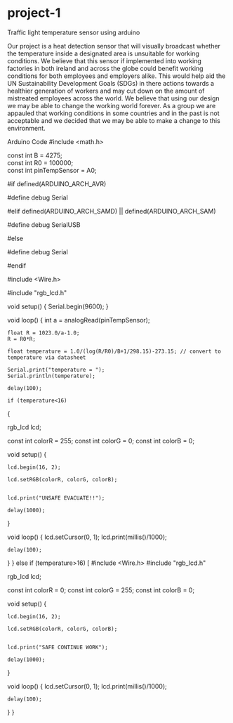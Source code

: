 # project-1
Traffic light temperature sensor using arduino

Our project is a heat detection sensor that will visually broadcast whether the temperature inside a designated area is unsuitable for working conditions.
We believe that this sensor if implemented into working factories in both ireland and across the globe could benefit working conditions for both employees and employers alike.
This would help aid the UN Sustainability Development Goals (SDGs) in there actions towards a healthier generation of workers and may cut down on the amount of mistreated employees across the world. 
We believe that using our design we may be able to change the working world forever.
As a group we are appauled that working conditions in some countries and in the past is not acceptable and we decided that we may be able to make a change to this environment.


Arduino Code
#include <math.h>

const int B = 4275;              
const int R0 = 100000;           
const int pinTempSensor = A0;     

#if defined(ARDUINO_ARCH_AVR)

#define debug  Serial

#elif defined(ARDUINO_ARCH_SAMD) ||  defined(ARDUINO_ARCH_SAM)

#define debug  SerialUSB

#else

#define debug  Serial

#endif

#include <Wire.h>

  #include "rgb_lcd.h"
  
void setup()
{
    Serial.begin(9600);
}

void loop()
{
    int a = analogRead(pinTempSensor);

    float R = 1023.0/a-1.0;
    R = R0*R;

    float temperature = 1.0/(log(R/R0)/B+1/298.15)-273.15; // convert to temperature via datasheet

    Serial.print("temperature = ");
    Serial.println(temperature);

    delay(100);

    if (temperature<16)
{
  

  rgb_lcd lcd;

  const int colorR = 255;
  const int colorG = 0;
  const int colorB = 0;

  void setup() 
  {
    
    lcd.begin(16, 2);
    
    lcd.setRGB(colorR, colorG, colorB);
    
    
    lcd.print("UNSAFE EVACUATE!!");

    delay(1000);
  }

  void loop() 
  {
    lcd.setCursor(0, 1);
    lcd.print(millis()/1000);

    delay(100);
  }
}
else if (temperature>16)
[
  #include <Wire.h>
  #include "rgb_lcd.h"

  rgb_lcd lcd;

  const int colorR = 0;
  const int colorG = 255;
  const int colorB = 0;

  void setup() 
  {
    
    lcd.begin(16, 2);
    
    lcd.setRGB(colorR, colorG, colorB);
    
    
    lcd.print("SAFE CONTINUE WORK");

    delay(1000);
  }

  void loop() 
  {
    lcd.setCursor(0, 1);
    lcd.print(millis()/1000);

    delay(100);
  }
}

